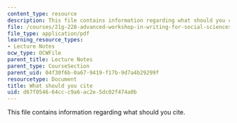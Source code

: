 ```yaml
---
content_type: resource
description: This file contains information regarding what should you cite.
file: /courses/21g-228-advanced-workshop-in-writing-for-social-sciences-and-architecture-els-spring-2007/d67f054664ccc9a6ac2e5dc02f474a0b_MIT21G.228S07_cite.pdf
file_type: application/pdf
learning_resource_types:
- Lecture Notes
ocw_type: OCWFile
parent_title: Lecture Notes
parent_type: CourseSection
parent_uid: 04f30f6b-0a67-9419-f17b-9d7a4b29299f
resourcetype: Document
title: What should you cite
uid: d67f0546-64cc-c9a6-ac2e-5dc02f474a0b
---
```

This file contains information regarding what should you cite.

